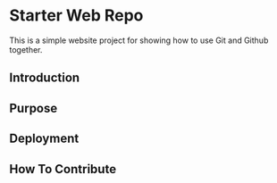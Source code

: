# Starter Web Repo

This is a simple website project for showing how to use Git and Github together.

## Introduction

## Purpose

## Deployment

## How To Contribute
